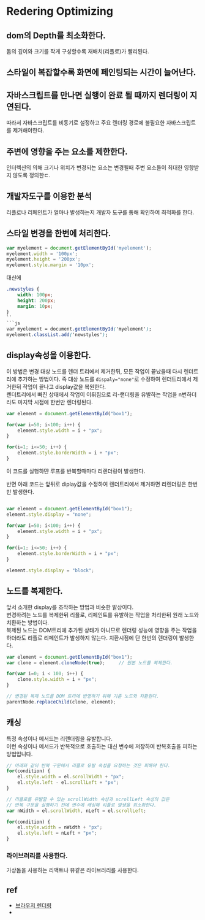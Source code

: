 # Redering Optimizing


## dom의 Depth를 최소화한다.  
돔의 깊이와 크기를 작게 구성할수록 재배치(리플로)가 빨리된다.  

## 스타일이 복잡할수록 화면에 페인팅되는 시간이 늘어난다.  
## 자바스크립트를 만나면 실행이 완료 될 때까지 렌더링이 지연된다.  
따라서 자바스크립트를 비동기로 설정하고 주요 렌더링 경로에 불필요한 자바스크립트를 제거해야한다.  



## 주변에 영향을 주는 요소를 제한한다. 
인터렉션의 의해 크기나 위치가 변경되는 요소는 변경될때 주변 요소들이 최대한 영향받지 않도록 정의한ㄷ.  

## 개발자도구를 이용한 분석
리플로나 리페인트가 얼마나 발생하는지 개발자 도구를 통해 확인하여 최적화를 한다.


## 스타일 변경을 한번에 처리한다.  
```js
var myelement = document.getElementById('myelement');
myelement.width = '100px';
myelement.height = '200px';
myelement.style.margin = '10px';
```
대신에 
```css
.newstyles {
    width: 100px;
    height: 200px;
    margin: 10px;
}
``
```js
var myelement = document.getElementById('myelement');
myelement.classList.add('newstyles');
```

## display속성을 이용한다.  
이 방법은 변경 대상 노드를 렌더 트리에서 제거한뒤, 모든 작업이 끝났을때 다시 렌더트리에 추가하는 방법이다.
즉 대상 노드를 `dispaly="none"`로 수정하여 렌더트리에서 제거한뒤 작업이 끝나고 display값을 복원한다.  
렌더트리에서 빠진 상태에서 작업이 이뤄짐으로 리-랜더링을 유발하는 작업을 n번하더라도 마지막 시점에 한번만 렌더링된다.

```js
var element = document.getElementById("box1"); 

for(var i=50; i<100; i++) {     
    element.style.width = i + "px"; 
} 

for(i=1; i<=50; i++) {     
    element.style.borderWidth = i + "px"; 
}
```
이 코드를 실행하먄 루프를 반복할때마다 리렌더링이 발생한다.  

반면 아래 코드는  앞뒤로 diplay값을 수정하여 렌더트리에서 제거하면 리렌더링은 한번만 발생한다.
```js

var element = document.getElementById("box1"); 
element.style.display = "none"; 

for(var i=50; i<100; i++) {     
    element.style.width = i + "px"; 
} 

for(i=1; i<=50; i++) {     
    element.style.borderWidth = i + "px"; 
}

element.style.display = "block";
```

## 노드를 복제한다. 
앞서 소개한 display를 조작하는 방법과 비슷한 발상이다.  
변경하려는 노드를 복제한뒤 리플로, 리페인트를 유발하는 작업을 처리한뒤 원래 노드와 치환하는 방법이다.  
복제된 노드는 DOM트리에 추가된 상태가 아니므로 렌더링 성능에 영향을 주는 작업을 하더라도 리플로 리페인트가 발생하지 않는다.
치환시점에 단 한번의 렌더링이 발생한다.  

```js
var element = document.getElementById("box1");
var clone = element.cloneNode(true);     // 원본 노드를 복제한다.

for(var i=0; i < 100; i++) {
    clone.style.width = i + "px";
}

// 변경된 복제 노드를 DOM 트리에 반영하기 위해 기존 노드와 치환한다.
parentNode.replaceChild(clone, element);
```

## 캐싱
특정 속성이나 메서드는 리랜더링을 유발합니다.  
이런 속성이나 메서드가 반복적으로 호출하는 대신 변수에 저장하여 반복호출을 피하는 방법입니다. 

```js
// 아래와 같이 반복 구문에서 리플로 유발 속성을 요청하는 것은 피해야 한다.
for(condition) {
    el.style.width = el.scrollWidth + "px";
    el.style.left - el.scrollLeft + "px";
}
```

```js
// 리플로를 유발할 수 있는 scrollWidth 속성과 scrollLeft 속성의 값은 
// 반복 구문을 실행하기 전에 변수에 캐싱해 리플로 발생을 최소화한다. 
var nWidth = el.scrollWidth, nLeft = el.scrollLeft; 

for(condition) {     
    el.style.width = nWidth + "px";     
    el.style.left = nLeft + "px"; 
}
```

### 라이브러리를 사용한다.  
가상돔을 사용하는 리액트나 뷰같은 라이브러리를 사용한다. 


## ref
- [브라우저 렌더링](https://12bme.tistory.com/140)
- [](https://jee-goo.tistory.com/entry/WEB-%EC%9B%B9-%EB%B8%8C%EB%9D%BC%EC%9A%B0%EC%A0%80-%EB%A0%8C%EB%8D%94%EB%A7%81)